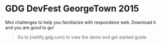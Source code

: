 # GDG DevFest GeorgeTown 2015
Mini challenges to help you familiarize with respondsive web.
Download it and you are good to go!
>Go to [netlify.gdg.com] to view the demo and get started guide.

